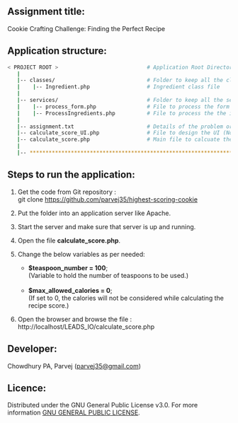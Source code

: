 ## Assignment title:
Cookie Crafting Challenge: Finding the Perfect Recipe

## Application structure:

```bash
< PROJECT ROOT >                            # Application Root Directory
   |
   |-- classes/                             # Folder to keep all the class files
   |    |-- Ingredient.php                  # Ingredient class file
   |
   |-- services/                            # Folder to keep all the service files
   |    |-- process_form.php                # File to process the form data send by UI (Not complete)
   |    |-- ProcessIngredients.php          # File to process the the ingredient data to calculate recipe score. 
   |
   |-- assignment.txt                       # Details of the problem or the assignment.
   |-- calculate_score_UI.php               # File to design the UI (Not complete)
   |-- calculate_score.php                  # Main file to calcuate the recipe score. (Completed)
   |
   |-- ************************************************************************
```

## Steps to run the application:

1) Get the code from Git repository : <br>
git clone https://github.com/parvej35/highest-scoring-cookie

2) Put the folder into an application server like Apache.

3) Start the server and make sure that server is up and running.

4) Open the file __calculate_score.php__.

5) Change the below variables as per needed: 
    - __$teaspoon_number = 100__;<br> 
    (Variable to hold the number of teaspoons to be used.)<br><br>
    - __$max_allowed_calories = 0__; <br>
    (If set to 0, the calories will not be considered while calculating the recipe score.)

6) Open the browser and browse the file : http://localhost/LEADS_IO/calculate_score.php

## Developer:
Chowdhury PA, Parvej (parvej35@gmail.com)<br>

## Licence:

Distributed under the GNU General Public License v3.0. 
For more information <a href='https://www.gnu.org/licenses/gpl-3.0.en.html#license-text' target='_blank'> GNU GENERAL PUBLIC LICENSE</a>.
